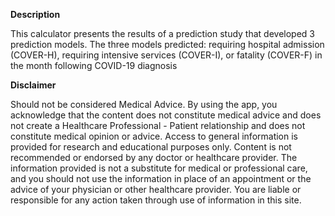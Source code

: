 **Description**

This calculator presents the results of a prediction study that developed 3 prediction models.
The three models predicted: requiring hospital admission (COVER-H), requiring intensive services (COVER-I), or fatality (COVER-F) in the month following COVID-19 diagnosis

**Disclaimer**

Should not be considered Medical Advice.
By using the app, you acknowledge that the content does not constitute medical advice and does not create a Healthcare Professional - Patient relationship and does not constitute medical opinion or advice.
Access to general information is provided for research and educational purposes only.
Content is not recommended or endorsed by any doctor or healthcare provider.
The information provided is not a substitute for medical or professional care, and you should not use the information in place of an appointment or the advice of your physician or other healthcare provider.
You are liable or responsible for any action taken through use of information in this site.